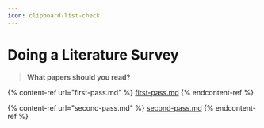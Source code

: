 ```yaml
---
icon: clipboard-list-check
---
```


# Doing a Literature Survey

> **What papers should you read?**

{% content-ref url="first-pass.md" %}
[first-pass.md](first-pass.md)
{% endcontent-ref %}

{% content-ref url="second-pass.md" %}
[second-pass.md](second-pass.md)
{% endcontent-ref %}

